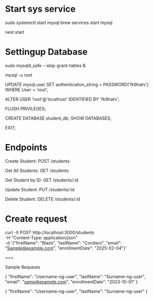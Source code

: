 
<h1>Start sys service</h1>
sudo systemctl start mysql   
brew services start mysql

nest start




<h1>Settingup Database</h1>
sudo mysqld_safe --skip-grant-tables &

mysql -u root


UPDATE mysql.user SET authentication_string = PASSWORD('fk9lratv') WHERE User = 'root';

ALTER USER 'root'@'localhost' IDENTIFIED BY 'fk9lratv';

FLUSH PRIVILEGES;


CREATE DATABASE student_db;
SHOW DATABASES;


EXIT;




<h1>Endpoints</h1>


Create Student: POST /students

Get All Students: GET /students

Get Student by ID: GET /students/:id

Update Student: PUT /students/:id

Delete Student: DELETE /students/:id




<h1>Create request</h1>

curl -X POST http://localhost:3000/students \
     -H "Content-Type: application/json" \
     -d '{"firstName": "Blaze", "lastName": "Condero", "email": "Sample@example.com", "enrollmentDate": "2025-02-04"}'






===

Sample Requests


{
  "firstName": "Username-ng-user",
  "lastName": "Surname-ng-user",
  "email": "samp@example.com",
  "enrollmentDate": "2023-10-01"
}





{
  "firstName": "Username-ng-user",
  "lastName": "Surname-ng-user"
}
